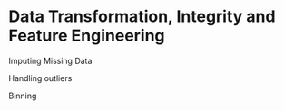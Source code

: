 # Data Transformation, Integrity and Feature Engineering

Imputing Missing Data

Handling outliers

Binning